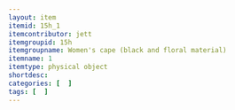 ```yaml
---
layout: item
itemid: 15h_1
itemcontributor: jett
itemgroupid: 15h
itemgroupname: Women's cape (black and floral material)
itemname: 1
itemtype: physical object
shortdesc: 
categories: [  ]
tags: [  ]
---
```








